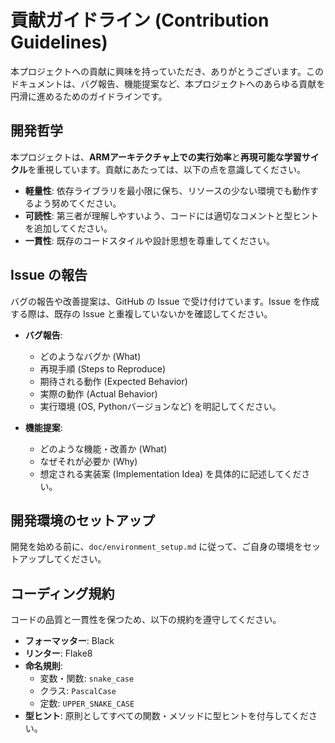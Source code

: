 # 貢献ガイドライン (Contribution Guidelines)

本プロジェクトへの貢献に興味を持っていただき、ありがとうございます。このドキュメントは、バグ報告、機能提案など、本プロジェクトへのあらゆる貢献を円滑に進めるためのガイドラインです。

## 開発哲学

本プロジェクトは、**ARMアーキテクチャ上での実行効率**と**再現可能な学習サイクル**を重視しています。貢献にあたっては、以下の点を意識してください。

-   **軽量性**: 依存ライブラリを最小限に保ち、リソースの少ない環境でも動作するよう努めてください。
-   **可読性**: 第三者が理解しやすいよう、コードには適切なコメントと型ヒントを追加してください。
-   **一貫性**: 既存のコードスタイルや設計思想を尊重してください。

## Issue の報告

バグの報告や改善提案は、GitHub の Issue で受け付けています。Issue を作成する際は、既存の Issue と重複していないかを確認してください。

-   **バグ報告**:
    -   どのようなバグか (What)
    -   再現手順 (Steps to Reproduce)
    -   期待される動作 (Expected Behavior)
    -   実際の動作 (Actual Behavior)
    -   実行環境 (OS, Pythonバージョンなど)
    を明記してください。

-   **機能提案**:
    -   どのような機能・改善か (What)
    -   なぜそれが必要か (Why)
    -   想定される実装案 (Implementation Idea)
    を具体的に記述してください。

## 開発環境のセットアップ

開発を始める前に、`doc/environment_setup.md` に従って、ご自身の環境をセットアップしてください。

## コーディング規約

コードの品質と一貫性を保つため、以下の規約を遵守してください。

-   **フォーマッター**: Black
-   **リンター**: Flake8
-   **命名規則**:
    -   変数・関数: `snake_case`
    -   クラス: `PascalCase`
    -   定数: `UPPER_SNAKE_CASE`
-   **型ヒント**: 原則としてすべての関数・メソッドに型ヒントを付与してください。